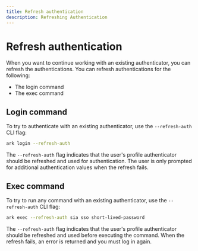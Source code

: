 ```yaml
---
title: Refresh authentication
description: Refreshing Authentication
---
```


# Refresh authentication

When you want to continue working with an existing authenticator, you can refresh the authentications. You can refresh authentications for the following:

- The login command
- The exec command

## Login command

To try to authenticate with an existing authenticator, use the `--refresh-auth` CLI flag:

```bash  linenums="0"
ark login --refresh-auth
```

The `--refresh-auth` flag indicates that the user's profile authenticator should be refreshed and used for authentication. The user is only prompted for additional authentication values when the refresh fails.

## Exec command

To try to run any command with an existing authenticator, use the `--refresh-auth` CLI flag:
```bash  linenums="0"
ark exec --refresh-auth sia sso short-lived-password
```

The `--refresh-auth` flag indicates that the user's profile authenticator should be refreshed and used before executing the command. When the refresh fails, an error is returned and you must log in again.
